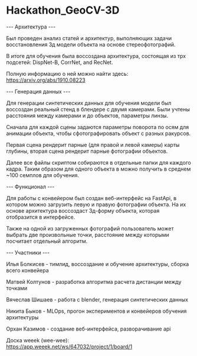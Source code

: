 # Hackathon_GeoCV-3D


--- Архитектура --- 


Был проведен анализ статей и архитектур, выполняющих задачи восстановления 3д модели объекта на основе стереофотографий. 

В итоге для обучения была воссоздана архитектура, состоящая из трх подсетей: DispNet-B, CorrNet, and RecNet.

Полную информацию о ней можно найти здесь: https://arxiv.org/abs/1910.08223


--- Генерация данных ---

Для генерации синтетических данных для обучения модели был воссоздан реальный стенд в блендере с двумя камерами. Были учтены расстояния между камерами и до объектов, параметры линзы.

Сначала для каждой сцены задаются параметры поворота по осям для анимации объекта, чтобы сфотографировать объект с разных ракурсов. 

Первая сцена рендерит парные (для правой и левой камеры) карты глубины, вторая сцена рендерит парные фотографии объектов. 

Далее все файлы скриптом собираются в отдельные папки для каждого кадра. Таким образом для одного объекта в можно получить в среднем ~100 семплов для обучения.


--- Функционал ---

Для работы с конвейером был создан веб-интерфейс на FastApi, в котором можно загрузить левую и правую фотографии объекта. На их основе архитектура воссоздаст 3д-форму объекта, которая отобразится в интерфейсе.

Также на одной из загруженных фотографий пользователь может выбрать две произвольные точки, расстояние между которыми посчитает отдельный алгоритм.


--- Участники ---

Илья Болкисев - тимлид, воссоздание и обучение архитектуры, сборка всего конвейера

Матвей Колтунов - разработка алгоритма расчета дистанции между точками

Вячеслав Шишаев - работа с blender, генерация синтетических данных

Никита Быков - MLOps, прогон экспериментов и конвейеров обучения архитектуры

Орхан Казимов - создание веб-интерфейса, разворачивание api

Доска weeek (wee-wee): https://app.weeek.net/ws/647032/project/1/board/1
